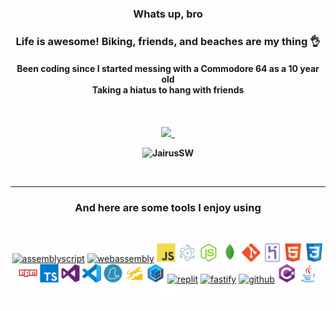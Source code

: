 <h3 align="center">Whats up, bro</h3>

<h3 align="center">Life is awesome! Biking, friends, and beaches are my thing 👌</h3>
<h4 align="center">Been coding since I started messing with a Commodore 64 as a 10 year old<br>Taking a hiatus to hang with friends<h4>
<br>

<p align="center">
 <a target="_blank" href=https://github.com/JairusSW>
  <img src=https://img.shields.io/github/followers/JairusSW?label=follow%20me&style=social />
  &nbsp;
</a>

<br>
<p align="center"><p align="center"> <img src="https://komarev.com/ghpvc/?username=JairusSW" alt="JairusSW"/> </p>  </p>
<br>

</p>

<hr>
<h3 align="center">And here are some tools I enjoy using</h3>
<br>

<p align="center">
<a href=https://assemblyscript.org/><img src=https://avatars.githubusercontent.com/u/28916798?s=200&v=4 alt=assemblyscript title=AssemblyScript width="30" height="30"/></a>
<a href=https://webassembly.org/><img src=https://raw.githubusercontent.com/wasmerio/vscode-wasm/008e8f5a33c4dc1444d062bdfc124813f6acbaf4/images/vscode-wasm-logo.svg alt=webassembly title=WebAssembly/WAT width="30" height="30"/></a>
<a href=https://javascript.com/><img src=https://raw.githubusercontent.com/devicons/devicon/master/icons/javascript/javascript-original.svg alt=javascript title=JavaScript width="30" height="30"/></a>
<a href=https://electronjs.org/><img src=https://github.com/devicons/devicon/blob/master/icons/electron/electron-original.svg alt=electron title=Electron width="30" height="30"/></a>
<a href=https://nodejs.dev/><img src=https://raw.githubusercontent.com/devicons/devicon/master/icons/nodejs/nodejs-original.svg alt=nodejs title=NodeJS width="30" height="30"/></a>
<a href=https://mogodb.com/><img src=https://raw.githubusercontent.com/devicons/devicon/master/icons/mongodb/mongodb-original.svg alt=mongodb title=MongoDB width="30" height="30"/></a>
<a href=https://github.com/><img src=https://raw.githubusercontent.com/devicons/devicon/master/icons/git/git-original.svg alt=git title="GitHub CLI" width="30" height="30"/></a>
<a href=https://heroku.com/><img src=https://github.com/devicons/devicon/blob/master/icons/heroku/heroku-original.svg alt=heroku title=Heroku width="30" height="30"/></a>
<a href=https://html5.org/><img src=https://github.com/devicons/devicon/blob/master/icons/html5/html5-original.svg alt=html5 title=HTML5 width="30" height="30"/></a>
<img src=https://github.com/devicons/devicon/blob/master/icons/css3/css3-original.svg alt=css3 title=CSS3 width="30" height="30"/>
<a href=https://npmjs.org/><img src=https://github.com/devicons/devicon/blob/master/icons/npm/npm-original-wordmark.svg alt=npm title=NPM width="30" height="30"/></a>
<a href=https://typescriptlang.org/><img src=https://github.com/devicons/devicon/blob/master/icons/typescript/typescript-original.svg alt=typescript title=TypeScript width="30" height="30"/></a>
<a href=https://visualstudio.microsoft.com/><img src=https://github.com/devicons/devicon/blob/master/icons/visualstudio/visualstudio-plain.svg alt=visualstudio title="Visual Studio" width="30" height="30"/></a>
<a href=https://visualstudio.microsoft.com/><img src=https://github.com/devicons/devicon/blob/master/icons/vscode/vscode-original.svg alt=vscode title="Visual Studio Code" width="30" height="30"/></a>
<a href=https://yarnpkg.org/><img src=https://github.com/devicons/devicon/blob/master/icons/yarn/yarn-original.svg alt=yarn title=Yarn width="30" height="30"/></a>
<a href=https://rocksdb.org/><img src=https://github.com/devicons/devicon/blob/master/icons/rocksdb/rocksdb-plain.svg alt=rocksdb title=RocksDB width="30" height="30"/></a>
<a href=https://sequelize.org/><img src=https://github.com/devicons/devicon/blob/master/icons/sequelize/sequelize-original.svg alt=sequelize title="Sequelize ORM" width="30" height="30"/></a>
<a href=https://replit.com/><img src=https://avatars.githubusercontent.com/u/983194?s=200&v=4 alt=replit title=Repl.it width="30" height="30"/></a>
<a href=https://fastify.io/><img src=https://avatars.githubusercontent.com/u/24939410?s=200&v=4 alt=fastify title=Fastify width="30" height="30"/></a>
<a href=https://github.com/><img src=https://avatars.githubusercontent.com/u/9919?s=200&v=4 alt=github title=GitHub width="30" height="30"/></a>
<a href=https://dotnet.microsoft.com/languages/csharp><img src=https://github.com/devicons/devicon/blob/master/icons/csharp/csharp-original.svg alt=csharp title=C# width="30" height="30"/></a>
<a href=https://java.org/><img src=https://github.com/devicons/devicon/blob/master/icons/java/java-original.svg alt=java title=Java width="30" height="30"/></a>
<a href=https://rust-lang.org/><img src=https://raw.githubusercontent.com/JairusSW/JairusSW/main/img/rust.svg alt=rust title=Rust width="30" height="30"/></a>
</p>
